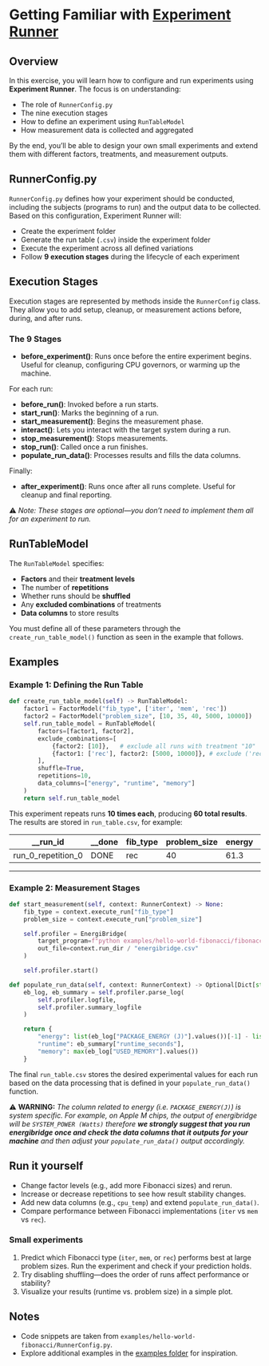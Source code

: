 # Getting Familiar with [Experiment Runner](https://github.com/S2-group/experiment-runner/tree/master)

## Overview

In this exercise, you will learn how to configure and run experiments using **Experiment Runner**. The focus is on understanding:

* The role of `RunnerConfig.py`
* The nine execution stages
* How to define an experiment using `RunTableModel`
* How measurement data is collected and aggregated

By the end, you’ll be able to design your own small experiments and extend them with different factors, treatments, and measurement outputs.

## RunnerConfig.py

`RunnerConfig.py` defines how your experiment should be conducted, including the subjects (programs to run) and the output data to be collected. Based on this configuration, Experiment Runner will:

* Create the experiment folder
* Generate the run table (`.csv`) inside the experiment folder
* Execute the experiment across all defined variations
* Follow **9 execution stages** during the lifecycle of each experiment

## Execution Stages

Execution stages are represented by methods inside the `RunnerConfig` class. They allow you to add setup, cleanup, or measurement actions before, during, and after runs.

### The 9 Stages

* **before\_experiment()**: Runs once before the entire experiment begins. Useful for cleanup, configuring CPU governors, or warming up the machine.

For each run:

* **before\_run()**: Invoked before a run starts.
* **start\_run()**: Marks the beginning of a run.
* **start\_measurement()**: Begins the measurement phase.
* **interact()**: Lets you interact with the target system during a run.
* **stop\_measurement()**: Stops measurements.
* **stop\_run()**: Called once a run finishes.
* **populate\_run\_data()**: Processes results and fills the data columns.

Finally:

* **after\_experiment()**: Runs once after all runs complete. Useful for cleanup and final reporting.

⚠️ *Note: These stages are optional—you don’t need to implement them all for an experiment to run.*


## RunTableModel

The `RunTableModel` specifies:

* **Factors** and their **treatment levels**
* The number of **repetitions**
* Whether runs should be **shuffled**
* Any **excluded combinations** of treatments
* **Data columns** to store results

You must define all of these parameters through the `create_run_table_model()` function as seen in the example that follows.

## Examples

### Example 1: Defining the Run Table

```python
def create_run_table_model(self) -> RunTableModel:
    factor1 = FactorModel("fib_type", ['iter', 'mem', 'rec'])
    factor2 = FactorModel("problem_size", [10, 35, 40, 5000, 10000])
    self.run_table_model = RunTableModel(
        factors=[factor1, factor2],
        exclude_combinations=[
            {factor2: [10]},   # exclude all runs with treatment "10"
            {factor1: ['rec'], factor2: [5000, 10000]}, # exclude ('rec', 5000) and ('rec', 10000)
        ],
        shuffle=True,
        repetitions=10,
        data_columns=["energy", "runtime", "memory"]
    )
    return self.run_table_model
```

This experiment repeats runs **10 times each**, producing **60 total results**. The results are stored in `run_table.csv`, for example:

| \_\_run\_id           | \_\_done | fib\_type | problem\_size | energy | runtime | memory      |
| --------------------- | -------- | --------- | ------------- | ------ | ------- | ----------- |
| run\_0\_repetition\_0 | DONE     | rec       | 40            | 61.3   | 21.9402 | 10778673152 |

---

### Example 2: Measurement Stages

```python
def start_measurement(self, context: RunnerContext) -> None:
    fib_type = context.execute_run["fib_type"]
    problem_size = context.execute_run["problem_size"]

    self.profiler = EnergiBridge(
        target_program=f"python examples/hello-world-fibonacci/fibonacci_{fib_type}.py {problem_size}",
        out_file=context.run_dir / "energibridge.csv"
    )

    self.profiler.start()
```

```python
def populate_run_data(self, context: RunnerContext) -> Optional[Dict[str, Any]]:
    eb_log, eb_summary = self.profiler.parse_log(
        self.profiler.logfile, 
        self.profiler.summary_logfile
    )

    return {
        "energy": list(eb_log["PACKAGE_ENERGY (J)"].values())[-1] - list(eb_log["PACKAGE_ENERGY (J)"].values())[0],
        "runtime": eb_summary["runtime_seconds"],
        "memory": max(eb_log["USED_MEMORY"].values())
    }
```

The final `run_table.csv` stores the desired experimental values for each run based on the data processing that is defined in your `populate_run_data()` function.

⚠️ **WARNING:** *The column related to energy (i.e. `PACKAGE_ENERGY(J)`) is system specific. For example, on Apple M chips, the output of energibridge will be `SYSTEM_POWER (Watts)` therefore **we strongly suggest that you run energibridge once and check the data columns that it outputs for your machine** and then adjust your `populate_run_data()` output accordingly.*


## Run it yourself

* Change factor levels (e.g., add more Fibonacci sizes) and rerun.
* Increase or decrease repetitions to see how result stability changes.
* Add new data columns (e.g., `cpu_temp`) and extend `populate_run_data()`.
* Compare performance between Fibonacci implementations (`iter` vs `mem` vs `rec`).

### Small experiments

1. Predict which Fibonacci type (`iter`, `mem`, or `rec`) performs best at large problem sizes. Run the experiment and check if your prediction holds.
2. Try disabling shuffling—does the order of runs affect performance or stability?
3. Visualize your results (runtime vs. problem size) in a simple plot.


## Notes

* Code snippets are taken from `examples/hello-world-fibonacci/RunnerConfig.py`.
* Explore additional examples in the [examples folder](https://github.com/S2-group/experiment-runner/tree/master/examples) for inspiration.
